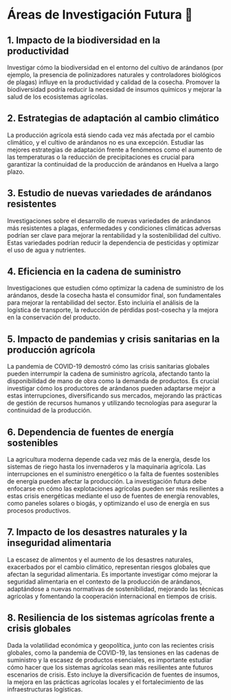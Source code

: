 # Áreas de Investigación Futura 🧪

## 1. Impacto de la biodiversidad en la productividad
Investigar cómo la biodiversidad en el entorno del cultivo de arándanos (por ejemplo, la presencia de polinizadores naturales y controladores biológicos de plagas) influye en la productividad y calidad de la cosecha. Promover la biodiversidad podría reducir la necesidad de insumos químicos y mejorar la salud de los ecosistemas agrícolas.

## 2. Estrategias de adaptación al cambio climático
La producción agrícola está siendo cada vez más afectada por el cambio climático, y el cultivo de arándanos no es una excepción. Estudiar las mejores estrategias de adaptación frente a fenómenos como el aumento de las temperaturas o la reducción de precipitaciones es crucial para garantizar la continuidad de la producción de arándanos en Huelva a largo plazo.

## 3. Estudio de nuevas variedades de arándanos resistentes
Investigaciones sobre el desarrollo de nuevas variedades de arándanos más resistentes a plagas, enfermedades y condiciones climáticas adversas podrían ser clave para mejorar la rentabilidad y la sostenibilidad del cultivo. Estas variedades podrían reducir la dependencia de pesticidas y optimizar el uso de agua y nutrientes.

## 4. Eficiencia en la cadena de suministro
Investigaciones que estudien cómo optimizar la cadena de suministro de los arándanos, desde la cosecha hasta el consumidor final, son fundamentales para mejorar la rentabilidad del sector. Esto incluiría el análisis de la logística de transporte, la reducción de pérdidas post-cosecha y la mejora en la conservación del producto.

## 5. Impacto de pandemias y crisis sanitarias en la producción agrícola
La pandemia de COVID-19 demostró cómo las crisis sanitarias globales pueden interrumpir la cadena de suministro agrícola, afectando tanto la disponibilidad de mano de obra como la demanda de productos. Es crucial investigar cómo los productores de arándanos pueden adaptarse mejor a estas interrupciones, diversificando sus mercados, mejorando las prácticas de gestión de recursos humanos y utilizando tecnologías para asegurar la continuidad de la producción.

## 6. Dependencia de fuentes de energía sostenibles
La agricultura moderna depende cada vez más de la energía, desde los sistemas de riego hasta los invernaderos y la maquinaria agrícola. Las interrupciones en el suministro energético o la falta de fuentes sostenibles de energía pueden afectar la producción. La investigación futura debe enfocarse en cómo las explotaciones agrícolas pueden ser más resilientes a estas crisis energéticas mediante el uso de fuentes de energía renovables, como paneles solares o biogás, y optimizando el uso de energía en sus procesos productivos.

## 7. Impacto de los desastres naturales y la inseguridad alimentaria
La escasez de alimentos y el aumento de los desastres naturales, exacerbados por el cambio climático, representan riesgos globales que afectan la seguridad alimentaria. Es importante investigar cómo mejorar la seguridad alimentaria en el contexto de la producción de arándanos, adaptándose a nuevas normativas de sostenibilidad, mejorando las técnicas agrícolas y fomentando la cooperación internacional en tiempos de crisis.

## 8. Resiliencia de los sistemas agrícolas frente a crisis globales
Dada la volatilidad económica y geopolítica, junto con las recientes crisis globales, como la pandemia de COVID-19, las tensiones en las cadenas de suministro y la escasez de productos esenciales, es importante estudiar cómo hacer que los sistemas agrícolas sean más resilientes ante futuros escenarios de crisis. Esto incluye la diversificación de fuentes de insumos, la mejora en las prácticas agrícolas locales y el fortalecimiento de las infraestructuras logísticas.
